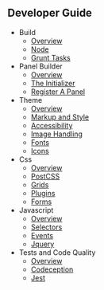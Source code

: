 ## Developer Guide

* Build
  * [Overview](/docs/build/README.md)
  * [Node](/docs/build/node.md)
  * [Grunt Tasks](/docs/build/grunt.md)
* Panel Builder
  * [Overview](/docs/panels/README.md)
  * [The Initializer](/docs/panels/initializer.md)
  * [Register A Panel](/docs/panels/register.md)
* Theme
  * [Overview](/docs/theme/README.md)
  * [Markup and Style](/docs/theme/markup-and-style.md)
  * [Accessibility](/docs/theme/accessbility.md)
  * [Image Handling](/docs/theme/images.md)
  * [Fonts](/docs/theme/fonts.md)
  * [Icons](/docs/theme/icons.md)
* Css
  * [Overview](/docs/theme/css/README.md)
  * [PostCSS](/docs/theme/css/postcss.md)
  * [Grids](/docs/theme/css/grids.md)
  * [Plugins](/docs/theme/css/plugins.md)
  * [Forms](/docs/theme/css/forms.md)
* Javascript
  * [Overview](/docs/theme/js/README.md)
  * [Selectors](/docs/theme/js/selectors.md)
  * [Events](/docs/theme/js/events.md)
  * [Jquery](/docs/theme/js/jquery.md)
* Tests and Code Quality
  * [Overview](/docs/tests/README.md)
  * [Codeception](/docs/tests/codeception.md)
  * [Jest](/docs/tests/jest.md)